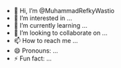 - 👋 Hi, I’m @MuhammadRefkyWastio
- 👀 I’m interested in ...
- 🌱 I’m currently learning ...
- 💞️ I’m looking to collaborate on ...
- 📫 How to reach me ...
- 😄 Pronouns: ...
- ⚡ Fun fact: ...

<!---
MuhammadRefkyWastio/MuhammadRefkyWastio is a ✨ special ✨ repository because its `README.md` (this file) appears on your GitHub profile.
You can click the Preview link to take a look at your changes.
--->
